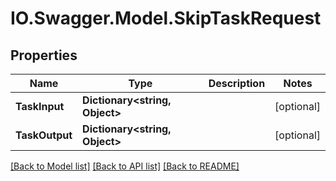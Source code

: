 # IO.Swagger.Model.SkipTaskRequest
## Properties

Name | Type | Description | Notes
------------ | ------------- | ------------- | -------------
**TaskInput** | **Dictionary&lt;string, Object&gt;** |  | [optional] 
**TaskOutput** | **Dictionary&lt;string, Object&gt;** |  | [optional] 

[[Back to Model list]](../README.md#documentation-for-models) [[Back to API list]](../README.md#documentation-for-api-endpoints) [[Back to README]](../README.md)

